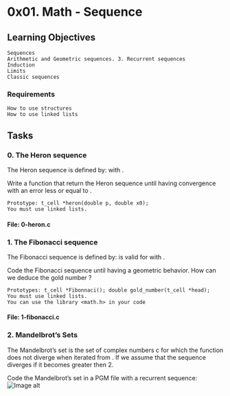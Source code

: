 # 0x01. Math - Sequence
## Learning Objectives

    Sequences
    Arithmetic and Geometric sequences. 3. Recurrent sequences
    Induction
    Limits
    Classic sequences

### Requirements

    How to use structures
    How to use linked lists

## Tasks
### 0. The Heron sequence

The Heron sequence is defined by: with .

Write a function that return the Heron sequence until having convergence with an error less or equal to .

    Prototype: t_cell *heron(double p, double x0);
    You must use linked lists.

#### File: 0-heron.c

### 1. The Fibonacci sequence

The Fibonacci sequence is defined by: is valid for with .

Code the Fibonacci sequence until having a geometric behavior. How can we deduce the gold number ?

    Prototypes: t_cell *Fibonnaci(); double gold_number(t_cell *head);
    You must use linked lists.
    You can use the library <math.h> in your code

#### File: 1-fibonacci.c

### 2. Mandelbrot’s Sets

The Mandelbrot’s set is the set of complex numbers c for which the function does not diverge when iterated from . If we assume that the sequence diverges if it becomes greater then 2.

Code the Mandelbrot’s set in a PGM file with a recurrent sequence:
![Image alt](https://holbertonintranet.s3.amazonaws.com/uploads/medias/2021/4/5ec2019a85411e37880ff30dfb3b341675ffd891.png)
